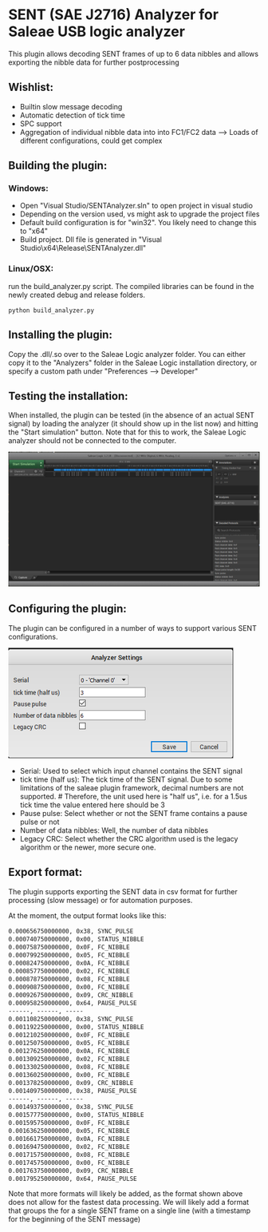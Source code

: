 # SENT (SAE J2716) Analyzer for Saleae USB logic analyzer

This plugin allows decoding SENT frames of up to 6 data nibbles and allows exporting the nibble data for further postprocessing

## Wishlist:

- Builtin slow message decoding
- Automatic detection of tick time
- SPC support
- Aggregation of individual nibble data into into FC1/FC2 data --> Loads of different configurations, could get complex 

## Building the plugin:

### Windows:

- Open "Visual Studio/SENTAnalyzer.sln" to open project in visual studio
- Depending on the version used, vs might ask to upgrade the project files
- Default build configuration is for "win32". You likely need to change this to "x64"
- Build project. Dll file is generated in "Visual Studio\x64\Release\SENTAnalyzer.dll" 

### Linux/OSX:

run the build_analyzer.py script. The compiled libraries can be found in the newly created debug and release folders.

```
python build_analyzer.py
```

## Installing the plugin:

Copy the .dll/.so over to the Saleae Logic analyzer folder. You can either copy it to the "Analyzers" folder in the Saleae Logic installation directory, or specify a custom path under "Preferences --> Developer"

## Testing the installation:

When installed, the plugin can be tested (in the absence of an actual SENT signal) by loading the analyzer (it should show up in the list now) and hitting the "Start simulation" button. Note that for this to work, the Saleae Logic analyzer should not be connected to the computer.

![sent_simulation_screenshot.PNG](docs/images/sent_simulation_screenshot.PNG "SENT simulation screenshot")

## Configuring the plugin:

The plugin can be configured in a number of ways to support various SENT configurations.

![sent_analyzer_settings.PNG](docs/images/sent_analyzer_settings.PNG "Analyzer configuration window")

- Serial: Used to select which input channel contains the SENT signal
- tick time (half us): The tick time of the SENT signal. Due to some limitations of the saleae plugin framework, decimal numbers are not supported. #
  Therefore, the unit used here is "half us", i.e. for a 1.5us tick time the value entered here should be 3
- Pause pulse: Select whether or not the SENT frame contains a pause pulse or not
- Number of data nibbles: Well, the number of data nibbles
- Legacy CRC: Select whether the CRC algorithm used is the legacy algorithm or the newer, more secure one.

## Export format:

The plugin supports exporting the SENT data in csv format for further processing (slow message) or for automation purposes.

At the moment, the output format looks like this:

```
0.000656750000000, 0x38, SYNC_PULSE
0.000740750000000, 0x00, STATUS_NIBBLE
0.000758750000000, 0x0F, FC_NIBBLE
0.000799250000000, 0x05, FC_NIBBLE
0.000824750000000, 0x0A, FC_NIBBLE
0.000857750000000, 0x02, FC_NIBBLE
0.000878750000000, 0x08, FC_NIBBLE
0.000908750000000, 0x00, FC_NIBBLE
0.000926750000000, 0x09, CRC_NIBBLE
0.000958250000000, 0x64, PAUSE_PULSE
------, ------, -----
0.001108250000000, 0x38, SYNC_PULSE
0.001192250000000, 0x00, STATUS_NIBBLE
0.001210250000000, 0x0F, FC_NIBBLE
0.001250750000000, 0x05, FC_NIBBLE
0.001276250000000, 0x0A, FC_NIBBLE
0.001309250000000, 0x02, FC_NIBBLE
0.001330250000000, 0x08, FC_NIBBLE
0.001360250000000, 0x00, FC_NIBBLE
0.001378250000000, 0x09, CRC_NIBBLE
0.001409750000000, 0x38, PAUSE_PULSE
------, ------, -----
0.001493750000000, 0x38, SYNC_PULSE
0.001577750000000, 0x00, STATUS_NIBBLE
0.001595750000000, 0x0F, FC_NIBBLE
0.001636250000000, 0x05, FC_NIBBLE
0.001661750000000, 0x0A, FC_NIBBLE
0.001694750000000, 0x02, FC_NIBBLE
0.001715750000000, 0x08, FC_NIBBLE
0.001745750000000, 0x00, FC_NIBBLE
0.001763750000000, 0x09, CRC_NIBBLE
0.001795250000000, 0x64, PAUSE_PULSE
```

Note that more formats will likely be added, as the format shown above does not allow for the fastest data processing. We will likely add a format that groups the 
for a single SENT frame on a single line (with a timestamp for the beginning of the SENT message)


